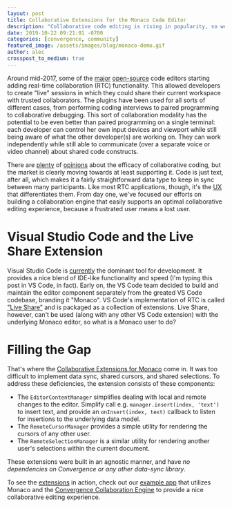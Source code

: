 ```yaml
---
layout: post
title: Collaborative Extensions for the Monaco Code Editor
description: "Collaborative code editing is rising in popularity, so we created a library that makes adding real-time collaboration functionality to Monaco much easier."
date: 2019-10-22 09:21:01 -0700
categories: [convergence, community]
featured_image: /assets/images/blog/monaco-demo.gif
author: alec
crosspost_to_medium: true
---
```

Around mid-2017, some of the [major](https://teletype.atom.io/) [open-source](https://code.visualstudio.com/blogs/2017/11/15/live-share) code editors starting adding real-time collaboration (RTC) functionality.  This allowed developers to create "live" sessions in which they could share their current workspace with trusted collaborators.  The plugins have been used for all sorts of different cases, from performing coding interviews to paired programming to collaborative debugging.  This sort of collaboration modality has the potential to be even better than paired programming on a single terminal: each developer can control her own input devices and viewport while still being aware of what the other developer(s) are working on.  They can work independently while still able to communicate (over a separate voice or video channel) about shared code constructs.

There are [plenty](https://www.verypossible.com/blog/pros-and-cons-of-pair-programming) of [opinions](https://blog.inf.ed.ac.uk/sapm/2014/03/07/real-time-collaborative-programming-in-software-business/) about the efficacy of collaborative coding, but the market is clearly moving towards at least supporting it.  Code is just text, after all, which makes it a fairly straightforward data type to keep in sync between many participants.   Like most RTC applications, though, it's the [UX](/blog/2017/09/what-makes-for-a-great-collaborative-editing-experience/) that differentiates them.  From day one, we've focused our efforts on building a collaboration engine that easily supports an optimal collaborative editing experience, because a frustrated user means a lost user.

# Visual Studio Code and the Live Share Extension

Visual Studio Code is [currently](https://insights.stackoverflow.com/survey/2019#development-environments-and-tools) the dominant tool for development. It provides a nice blend of IDE-like functionality and speed (I'm typing this post in VS Code, in fact).  Early on, the VS Code team decided to build and maintain the editor component separately from the greated VS Code codebase, branding it "Monaco".  VS Code's implementation of RTC is called ["Live Share"](https://marketplace.visualstudio.com/items?itemName=MS-vsliveshare.vsliveshare-pack) and is packaged as a collection of extensions.  Live Share, however, can't be used (along with any other VS Code extension) with the underlying Monaco editor, so what is a Monaco user to do?

# Filling the Gap

That's where the [Collaborative Extensions for Monaco](https://github.com/convergencelabs/monaco-collab-ext) come in.  It was too difficult to implement data sync, shared cursors, and shared selections. To address these deficiencies, the extension consists of these components:

- The `EditorContentManager` simplifies dealing with local and remote changes to the editor.  Simplify call e.g. `manager.insert(index, 'text')` to insert text, and provide an `onInsert(index, text)` callback to listen for insertions to the underlying data model.   
- The `RemoteCursorManager` provides a simple utility for rendering the cursors of any other user.
- The `RemoteSelectionManager` is a similar utility for rendering another user's selections within the current document.

These extensions were built in an agnostic manner, and have _no dependencies on Convergence or any other data-sync library_.  

To see the [extensions](https://github.com/convergencelabs/monaco-collab-ext) in action, check out our [example app](https://examples.convergence.io/examples/monaco/) that utilizes Monaco and the [Convergence Collaboration Engine](https://convergence.io) to provide a nice collaborative editing experience.  